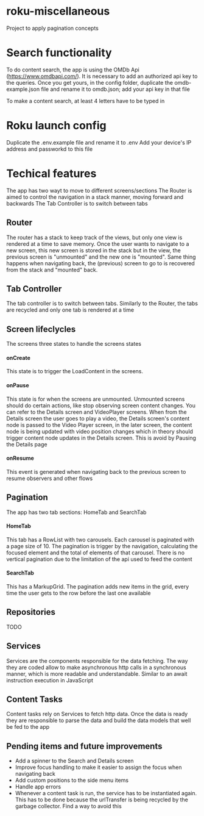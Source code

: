 # roku-miscellaneous
Project to apply pagination concepts

# Search functionality
To do content search, the app is using the OMDb Api (https://www.omdbapi.com/).
It is necessary to add an authorized api key to the queries.
Once you get yours, in the config folder, duplicate the omdb-example.json file and rename it to omdb.json; add your api key in that file

To make a content search, at least 4 letters have to be typed in

# Roku launch config
Duplicate the .env.example file and rename it to .env
Add your device's IP address and passworkd to this file

# Techical features

The app has two wayt to move to different screens/sections
The Router is aimed to control the navigation in a stack manner, moving forward and backwards
The Tab Controller is to switch between tabs

## Router
The router has a stack to keep track of the views, but only one view is rendered at a time to save memory. Once the user wants to navigate to a new screen, this new screen is stored in the stack but in the view, the previous screen is "unmounted" and the new one is "mounted". Same thing happens when navigating back, the (previous) screen to go to is recovered from the stack and "mounted" back.

## Tab Controller
The tab controller is to switch between tabs. Similarly to the Router, the tabs are recycled and only one tab is rendered at a time

## Screen lifeclycles
The screens three states to handle the screens states

#### onCreate
This state is to trigger the LoadContent in the screens.

#### onPause
This state is for when the screens are unmounted. Unmounted screens should do certain actions, like stop observing screen content changes. You can refer to the Details screen and VideoPlayer screens. When from the Details screen the user goes to play a video, the Details screen's content node is passed to the Video Player screen, in the later screen, the content node is being updated with video position changes which in theory should trigger content node updates in the Details screen. This is avoid by Pausing the Details page

#### onResume
This event is generated when navigating back to the previous screen to resume observers and other flows

## Pagination
The app has two tab sections: HomeTab and SearchTab

#### HomeTab
This tab has a RowList with two carousels. Each carousel is paginated with a page size of 10. The pagination is trigger by the navigation, calculating the focused element and the total of elements of that carousel.
There is no vertical pagination due to the limitation of the api used to feed the content

#### SearchTab
This has a MarkupGrid. The pagination adds new items in the grid, every time the user gets to the row before the last one available

## Repositories
TODO

## Services
Services are the components responsible for the data fetching. The way they are coded allow to make asynchronous http calls in a synchronous manner, which is more readable and understandable. Similar to an await instruction execution in JavaScript

## Content Tasks
Content tasks rely on Services to fetch http data. Once the data is ready they are responsible to parse the data and build the data models that well be fed to the app

## Pending items and future improvements
- Add a spinner to the Search and Details screen
- Improve focus handling to make it easier to assign the focus when navigating back
- Add custom positions to the side menu items
- Handle app errors
- Whenever a content task is run, the service has to be instantiated again. This has to be done because the urlTransfer is being recycled by the garbage collector. Find a way to avoid this


